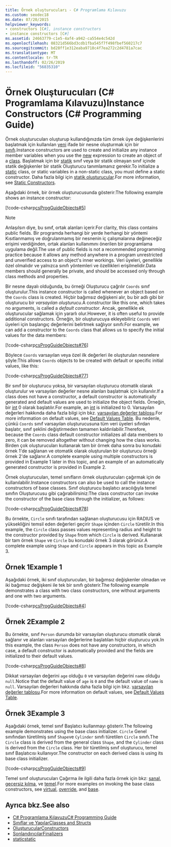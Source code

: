 ```yaml
---
title: Örnek oluşturucuları - C# Programlama Kılavuzu
ms.custom: seodec18
ms.date: 07/20/2015
helpviewer_keywords:
- constructors [C#], instance constructors
- instance constructors [C#]
ms.assetid: 24663779-c1e5-4af4-a942-ca554e4c542d
ms.openlocfilehash: 08321d566bd3cdb1fba545f7f498fbef560217c7
ms.sourcegitcommit: bd28ff1e312eaba9718c4f7ea272c2d4781a7cac
ms.translationtype: MT
ms.contentlocale: tr-TR
ms.lasthandoff: 02/26/2019
ms.locfileid: "56835310"
---
```

# <a name="instance-constructors-c-programming-guide"></a><span data-ttu-id="0fc80-102">Örnek Oluşturucuları (C# Programlama Kılavuzu)</span><span class="sxs-lookup"><span data-stu-id="0fc80-102">Instance Constructors (C# Programming Guide)</span></span>
<span data-ttu-id="0fc80-103">Örnek oluşturucuları oluşturup kullandığınızda tüm örnek üye değişkenlerini başlatmak için kullanılan [yeni](../../../csharp/language-reference/keywords/new.md) ifade bir nesne oluşturmak için bir [sınıfı](../../../csharp/language-reference/keywords/class.md).</span><span class="sxs-lookup"><span data-stu-id="0fc80-103">Instance constructors are used to create and initialize any instance member variables when you use the [new](../../../csharp/language-reference/keywords/new.md) expression to create an object of a [class](../../../csharp/language-reference/keywords/class.md).</span></span> <span data-ttu-id="0fc80-104">Başlatmak için bir [statik](../../../csharp/language-reference/keywords/static.md) sınıf veya bir statik olmayan sınıf içinde statik değişkenler bir statik Oluşturucu tanımlamanız gerekir.</span><span class="sxs-lookup"><span data-stu-id="0fc80-104">To initialize a [static](../../../csharp/language-reference/keywords/static.md) class, or static variables in a non-static class, you must define a static constructor.</span></span> <span data-ttu-id="0fc80-105">Daha fazla bilgi için [statik oluşturucular](../../../csharp/programming-guide/classes-and-structs/static-constructors.md).</span><span class="sxs-lookup"><span data-stu-id="0fc80-105">For more information, see [Static Constructors](../../../csharp/programming-guide/classes-and-structs/static-constructors.md).</span></span>  
  
 <span data-ttu-id="0fc80-106">Aşağıdaki örnek, bir örnek oluşturucusunda gösterir:</span><span class="sxs-lookup"><span data-stu-id="0fc80-106">The following example shows an instance constructor:</span></span>  
  
 [!code-csharp[csProgGuideObjects#5](../../../csharp/programming-guide/classes-and-structs/codesnippet/CSharp/instance-constructors_1.cs)]  
  
> [!NOTE]
>  <span data-ttu-id="0fc80-107">Anlaşılsın diye, bu sınıf, ortak alanları içerir.</span><span class="sxs-lookup"><span data-stu-id="0fc80-107">For clarity, this class contains public fields.</span></span> <span data-ttu-id="0fc80-108">Bir programda herhangi bir yerde herhangi bir yöntemi Kısıtlanmamış ve doğrulanmamış bir nesnenin iç çalışmalarına değineceğiz erişimi verdiğinden, ortak alanları kullanımını önerilen bir programlama uygulama değil.</span><span class="sxs-lookup"><span data-stu-id="0fc80-108">The use of public fields is not a recommended programming practice because it allows any method anywhere in a program unrestricted and unverified access to an object's inner workings.</span></span> <span data-ttu-id="0fc80-109">Veri üyeleri, genellikle özel olmalıdır ve yalnızca sınıfı yöntemleri ve özellikleri erişilmelidir.</span><span class="sxs-lookup"><span data-stu-id="0fc80-109">Data members should generally be private, and should be accessed only through class methods and properties.</span></span>  
  
 <span data-ttu-id="0fc80-110">Bir nesne dayalı olduğunda, bu örneği Oluşturucu çağrılır `Coords` sınıf oluşturulur.</span><span class="sxs-lookup"><span data-stu-id="0fc80-110">This instance constructor is called whenever an object based on the `Coords` class is created.</span></span> <span data-ttu-id="0fc80-111">Hiçbir bağımsız değişkeni alır, bu bir adlı gibi bir oluşturucu bir *varsayılan oluşturucu*.</span><span class="sxs-lookup"><span data-stu-id="0fc80-111">A constructor like this one, which takes no arguments, is called a *default constructor*.</span></span> <span data-ttu-id="0fc80-112">Ancak, genellikle ek oluşturucular sağlamak için yararlı olur.</span><span class="sxs-lookup"><span data-stu-id="0fc80-112">However, it is often useful to provide additional constructors.</span></span> <span data-ttu-id="0fc80-113">Örneğin, bir oluşturucuya ekleyebiliriz `Coords` veri üyeleri için başlangıç değerlerini belirtmek sağlıyor sınıfı:</span><span class="sxs-lookup"><span data-stu-id="0fc80-113">For example, we can add a constructor to the `Coords` class that allows us to specify the initial values for the data members:</span></span>  
  
 [!code-csharp[csProgGuideObjects#76](../../../csharp/programming-guide/classes-and-structs/codesnippet/CSharp/instance-constructors_2.cs)]  
  
 <span data-ttu-id="0fc80-114">Böylece `Coords` varsayılan veya özel ilk değerleri ile oluşturulan nesnelere şöyle:</span><span class="sxs-lookup"><span data-stu-id="0fc80-114">This allows `Coords` objects to be created with default or specific initial values, like this:</span></span>  
  
 [!code-csharp[csProgGuideObjects#77](../../../csharp/programming-guide/classes-and-structs/codesnippet/CSharp/instance-constructors_3.cs)]  
  
 <span data-ttu-id="0fc80-115">Bir sınıf bir oluşturucu yoksa, bir varsayılan oluşturucu otomatik olarak oluşturulur ve varsayılan değerler nesne alanları başlatmak için kullanılır.</span><span class="sxs-lookup"><span data-stu-id="0fc80-115">If a class does not have a constructor, a default constructor is automatically generated and default values are used to initialize the object fields.</span></span> <span data-ttu-id="0fc80-116">Örneğin, bir [int](../../../csharp/language-reference/keywords/int.md) 0 olarak başlatılır.</span><span class="sxs-lookup"><span data-stu-id="0fc80-116">For example, an [int](../../../csharp/language-reference/keywords/int.md) is initialized to 0.</span></span> <span data-ttu-id="0fc80-117">Varsayılan değerleri hakkında daha fazla bilgi için bkz. [varsayılan değerler tablosu](../../../csharp/language-reference/keywords/default-values-table.md).</span><span class="sxs-lookup"><span data-stu-id="0fc80-117">For more information on default values, see [Default Values Table](../../../csharp/language-reference/keywords/default-values-table.md).</span></span> <span data-ttu-id="0fc80-118">Bu nedenle, çünkü `Coords` sınıf varsayılan oluşturucusuna tüm veri üyeleri sıfırdan başlatır, sınıf şeklini değiştirmeden tamamen kaldırılabilir.</span><span class="sxs-lookup"><span data-stu-id="0fc80-118">Therefore, because the `Coords` class default constructor initializes all data members to zero, it can be removed altogether without changing how the class works.</span></span> <span data-ttu-id="0fc80-119">Birden çok oluşturucuları kullanarak tam bir örnek daha sonra bu konudaki örnek 1'de sağlanan ve otomatik olarak oluşturulan bir oluşturucu örneği örnek 2'de sağlanır.</span><span class="sxs-lookup"><span data-stu-id="0fc80-119">A complete example using multiple constructors is provided in Example 1 later in this topic, and an example of an automatically generated constructor is provided in Example 2.</span></span>  
  
 <span data-ttu-id="0fc80-120">Örnek oluşturucuları, temel sınıfların örnek oluşturucuları çağırmak için de kullanılabilir.</span><span class="sxs-lookup"><span data-stu-id="0fc80-120">Instance constructors can also be used to call the instance constructors of base classes.</span></span> <span data-ttu-id="0fc80-121">Sınıf oluşturucu başlatıcı aracılığıyla temel sınıfın Oluşturucusu gibi çağırabilirsiniz:</span><span class="sxs-lookup"><span data-stu-id="0fc80-121">The class constructor can invoke the constructor of the base class through the initializer, as follows:</span></span>  
  
 [!code-csharp[csProgGuideObjects#78](../../../csharp/programming-guide/classes-and-structs/codesnippet/CSharp/instance-constructors_4.cs)]  
  
 <span data-ttu-id="0fc80-122">Bu örnekte, `Circle` sınıfı tarafından sağlanan oluşturucusu için RADIUS ve yüksekliğini temsil eden değerleri geçirir `Shape` içinden `Circle` türetilir.</span><span class="sxs-lookup"><span data-stu-id="0fc80-122">In this example, the `Circle` class passes values representing radius and height to the constructor provided by `Shape` from which `Circle` is derived.</span></span> <span data-ttu-id="0fc80-123">Kullanarak bir tam örnek `Shape` ve `Circle` bu konudaki örnek 3 olarak görünür.</span><span class="sxs-lookup"><span data-stu-id="0fc80-123">A complete example using `Shape` and `Circle` appears in this topic as Example 3.</span></span>  
  
## <a name="example-1"></a><span data-ttu-id="0fc80-124">Örnek 1</span><span class="sxs-lookup"><span data-stu-id="0fc80-124">Example 1</span></span>  
 <span data-ttu-id="0fc80-125">Aşağıdaki örnek, iki sınıf oluşturucuları, bir bağımsız değişkenler olmadan ve iki bağımsız değişkeni ile tek bir sınıfı gösterir.</span><span class="sxs-lookup"><span data-stu-id="0fc80-125">The following example demonstrates a class with two class constructors, one without arguments and one with two arguments.</span></span>  
  
 [!code-csharp[csProgGuideObjects#4](../../../csharp/programming-guide/classes-and-structs/codesnippet/CSharp/instance-constructors_5.cs)]  
  
## <a name="example-2"></a><span data-ttu-id="0fc80-126">Örnek 2</span><span class="sxs-lookup"><span data-stu-id="0fc80-126">Example 2</span></span>  
 <span data-ttu-id="0fc80-127">Bu örnekte, sınıf `Person` durumda bir varsayılan oluşturucu otomatik olarak sağlanır ve alanları varsayılan değerlerine başlatılan hiçbir oluşturucu yok.</span><span class="sxs-lookup"><span data-stu-id="0fc80-127">In this example, the class `Person` does not have any constructors, in which case, a default constructor is automatically provided and the fields are initialized to their default values.</span></span>  
  
 [!code-csharp[csProgGuideObjects#8](../../../csharp/programming-guide/classes-and-structs/codesnippet/CSharp/instance-constructors_6.cs)]  
  
 <span data-ttu-id="0fc80-128">Dikkat varsayılan değerini `age` olduğu `0` ve varsayılan değerini `name` olduğu `null`.</span><span class="sxs-lookup"><span data-stu-id="0fc80-128">Notice that the default value of `age` is `0` and the default value of `name` is `null`.</span></span> <span data-ttu-id="0fc80-129">Varsayılan değerleri hakkında daha fazla bilgi için bkz. [varsayılan değerler tablosu](../../../csharp/language-reference/keywords/default-values-table.md).</span><span class="sxs-lookup"><span data-stu-id="0fc80-129">For more information on default values, see [Default Values Table](../../../csharp/language-reference/keywords/default-values-table.md).</span></span>  
  
## <a name="example-3"></a><span data-ttu-id="0fc80-130">Örnek 3</span><span class="sxs-lookup"><span data-stu-id="0fc80-130">Example 3</span></span>  
 <span data-ttu-id="0fc80-131">Aşağıdaki örnek, temel sınıf Başlatıcı kullanmayı gösterir.</span><span class="sxs-lookup"><span data-stu-id="0fc80-131">The following example demonstrates using the base class initializer.</span></span> <span data-ttu-id="0fc80-132">`Circle` Genel sınıfından türetilmiş sınıf `Shape`ve `Cylinder` sınıfı türetilen `Circle` sınıfı.</span><span class="sxs-lookup"><span data-stu-id="0fc80-132">The `Circle` class is derived from the general class `Shape`, and the `Cylinder` class is derived from the `Circle` class.</span></span> <span data-ttu-id="0fc80-133">Her bir türetilmiş sınıf oluşturucu, temel sınıf Başlatıcısı kullanıyor.</span><span class="sxs-lookup"><span data-stu-id="0fc80-133">The constructor on each derived class is using its base class initializer.</span></span>  
  
 [!code-csharp[csProgGuideObjects#9](../../../csharp/programming-guide/classes-and-structs/codesnippet/CSharp/instance-constructors_7.cs)]  
  
 <span data-ttu-id="0fc80-134">Temel sınıf oluşturucuları Çağırma ile ilgili daha fazla örnek için bkz: [sanal](../../../csharp/language-reference/keywords/virtual.md), [geçersiz kılma](../../../csharp/language-reference/keywords/override.md), ve [temel](../../../csharp/language-reference/keywords/base.md).</span><span class="sxs-lookup"><span data-stu-id="0fc80-134">For more examples on invoking the base class constructors, see [virtual](../../../csharp/language-reference/keywords/virtual.md), [override](../../../csharp/language-reference/keywords/override.md), and [base](../../../csharp/language-reference/keywords/base.md).</span></span>  
  
## <a name="see-also"></a><span data-ttu-id="0fc80-135">Ayrıca bkz.</span><span class="sxs-lookup"><span data-stu-id="0fc80-135">See also</span></span>

- [<span data-ttu-id="0fc80-136">C# Programlama Kılavuzu</span><span class="sxs-lookup"><span data-stu-id="0fc80-136">C# Programming Guide</span></span>](../../../csharp/programming-guide/index.md)
- [<span data-ttu-id="0fc80-137">Sınıflar ve Yapılar</span><span class="sxs-lookup"><span data-stu-id="0fc80-137">Classes and Structs</span></span>](../../../csharp/programming-guide/classes-and-structs/index.md)
- [<span data-ttu-id="0fc80-138">Oluşturucular</span><span class="sxs-lookup"><span data-stu-id="0fc80-138">Constructors</span></span>](../../../csharp/programming-guide/classes-and-structs/constructors.md)
- [<span data-ttu-id="0fc80-139">Sonlandırıcılar</span><span class="sxs-lookup"><span data-stu-id="0fc80-139">Finalizers</span></span>](../../../csharp/programming-guide/classes-and-structs/destructors.md)
- [<span data-ttu-id="0fc80-140">static</span><span class="sxs-lookup"><span data-stu-id="0fc80-140">static</span></span>](../../../csharp/language-reference/keywords/static.md)
